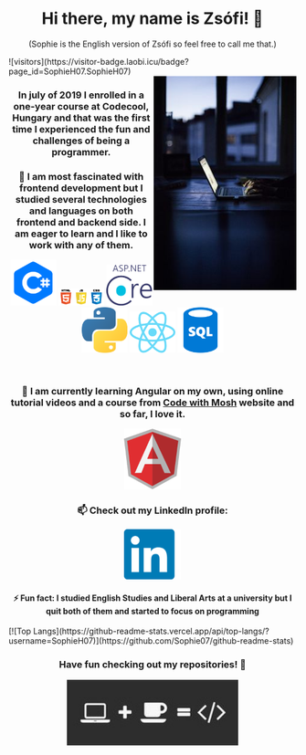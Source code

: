 
<h1 align="center"> Hi there, my name is Zsófi! 👋</h1>
<p align="center">(Sophie is the English version of Zsófi so feel free to call me that.)</p>
![visitors](https://visitor-badge.laobi.icu/badge?page_id=SophieH07.SophieH07)
<br/>
<img width="250" align="right" src="./images/code.jpg">

<h3 align="center">In july of 2019 I enrolled in a one-year course at Codecool, Hungary and that was the first time I experienced the fun and challenges of being a programmer.</h3>
<h3 align="center"> 🌱 I am most fascinated with frontend development but I studied several technologies and languages on both frontend and backend side. I am eager to learn and I like to work with any of them.</h3>
<p align="center">
<img width="80" src="./images/languages/csharp.png">
<img width="80" src="./images/languages/htmljscss.png">
<img width="80" src="./images/languages/netcore.png">
<img width="80" src="./images/languages/python.png">
<img width="80" src="./images/languages/react.png">
<img width="80" src="./images/languages/sql.png">
</p>
<br/>
<h3 align="center">🔭 I am currently learning Angular on my own, using online tutorial videos and a course from <a href="https://www.codewithmosh.com">Code with Mosh</a> website and so far, I love it.</h3>
<p align="center">
  <img width="100" src="./images/languages/angular.png">
</p>
<h3 align="center">📫 Check out my LinkedIn profile:</h3>
<p align="center">
  <a href="https://www.linkedin.com/in/zsofia-szaniszlo-prog/"><img width='100' src="./images/linkedin.png"></a>
</p>
<h4 align="center">⚡ Fun fact: I studied English Studies and Liberal Arts at a university but I quit both of them and started to focus on programming</h4>
[![Top Langs](https://github-readme-stats.vercel.app/api/top-langs/?username=SophieH07)](https://github.com/Sophie07/github-readme-stats)
<h3 align="center">Have fun checking out my repositories! 👋 </h3>
<p align="center">
  <img width="300" src="./images/coffee.jpg">
</p>
